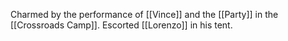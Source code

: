 Charmed by the performance of [[Vince]] and the [[Party]] in the [[Crossroads Camp]]. Escorted [[Lorenzo]] in his tent.